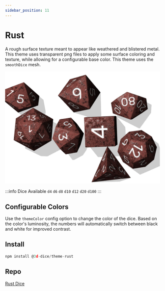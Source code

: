 ```yaml
---
sidebar_position: 11
---
```


# Rust
A rough surface texture meant to appear like weathered and blistered metal. This theme uses transparent png files to apply some surface coloring and texture, while allowing for a configurable base color. This theme uses the `smoothDice` mesh.

<img src='/img/themes/rust.jpg' alt='rust dice screenshot' width='600' />

:::info Dice Available
`d4` `d6` `d8` `d10` `d12` `d20` `d100`
:::

## Configurable Colors
Use the `themeColor` config option to change the color of the dice. Based on the color's luminosity, the numbers will automatically switch between black and white for improved contrast.

## Install
```javascript
npm install @3d-dice/theme-rust
```

## Repo
[Rust Dice](https://github.com/3d-dice/dice-themes/tree/main/themes/rust)